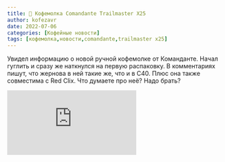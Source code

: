 ```yaml
---
title: 📰 Кофемолка Comandante Trailmaster X25
author: kofezavr
date: 2022-07-06
categories: [Кофейные новости]
tags: [кофемолка,новости,comandante,trailmaster x25]
--- 
```


Увидел информацию о новой ручной кофемолке от Команданте. Начал гуглить и сразу же наткнулся на первую распаковку. В комментариях пишут, что жернова в ней такие же, что и в C40. Плюс она также совместима с Red Clix.
Что думаете про неё? Надо брать?

<p><div class="youtube-wrapper"><iframe src="https://www.youtube.com/embed/ic_R9QSoku8?controls=0" title="YouTube video player" frameborder="0" allow="accelerometer; autoplay; clipboard-write; encrypted-media; gyroscope; picture-in-picture" allowfullscreen></iframe></div></p>
